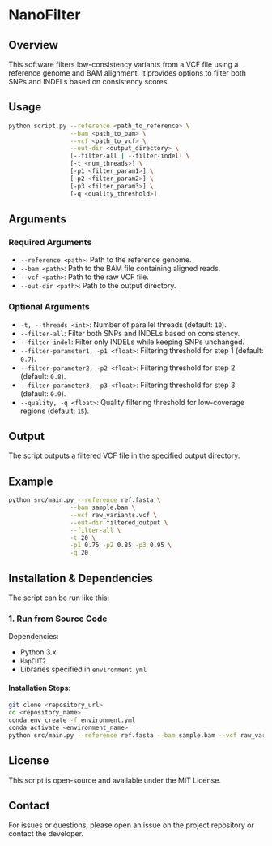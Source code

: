# NanoFilter

## Overview

This software filters low-consistency variants from a VCF file using a reference genome and BAM alignment. It provides options to filter both SNPs and INDELs based on consistency scores.

## Usage

```bash
python script.py --reference <path_to_reference> \
                 --bam <path_to_bam> \
                 --vcf <path_to_vcf> \
                 --out-dir <output_directory> \
                 [--filter-all | --filter-indel] \
                 [-t <num_threads>] \
                 [-p1 <filter_param1>] \
                 [-p2 <filter_param2>] \
                 [-p3 <filter_param3>] \
                 [-q <quality_threshold>]
```

## Arguments

### Required Arguments

- `--reference <path>`: Path to the reference genome.
- `--bam <path>`: Path to the BAM file containing aligned reads.
- `--vcf <path>`: Path to the raw VCF file.
- `--out-dir <path>`: Path to the output directory.

### Optional Arguments

- `-t, --threads <int>`: Number of parallel threads (default: `10`).
- `--filter-all`: Filter both SNPs and INDELs based on consistency.
- `--filter-indel`: Filter only INDELs while keeping SNPs unchanged.
- `--filter-parameter1, -p1 <float>`: Filtering threshold for step 1 (default: `0.7`).
- `--filter-parameter2, -p2 <float>`: Filtering threshold for step 2 (default: `0.8`).
- `--filter-parameter3, -p3 <float>`: Filtering threshold for step 3 (default: `0.9`).
- `--quality, -q <float>`: Quality filtering threshold for low-coverage regions (default: `15`).

## Output

The script outputs a filtered VCF file in the specified output directory.

## Example

```bash
python src/main.py --reference ref.fasta \
                 --bam sample.bam \
                 --vcf raw_variants.vcf \
                 --out-dir filtered_output \
                 --filter-all \
                 -t 20 \
                 -p1 0.75 -p2 0.85 -p3 0.95 \
                 -q 20
```

## Installation & Dependencies

The script can be run like this:

### 1. Run from Source Code

Dependencies:

- Python 3.x
- `HapCUT2`
- Libraries specified in `environment.yml`

#### Installation Steps:

```bash
git clone <repository_url>
cd <repository_name>
conda env create -f environment.yml
conda activate <environment_name>
python src/main.py --reference ref.fasta --bam sample.bam --vcf raw_variants.vcf --out-dir filtered_output
```



## License

This script is open-source and available under the MIT License.

## Contact

For issues or questions, please open an issue on the project repository or contact the developer.



